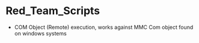 # Red_Team_Scripts
* COM Object (Remote) execution, works against MMC Com object found on windows systems
